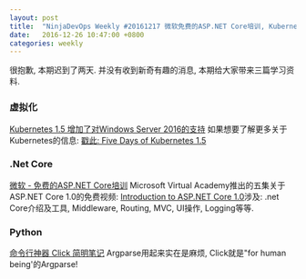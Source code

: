 ```yaml
---
layout: post
title:  "NinjaDevOps Weekly #20161217 微软免费的ASP.NET Core培训, Kubernetes支持Windows Server 2016, Python参数设置神器Click"
date:   2016-12-26 10:47:00 +0800
categories: weekly
---
```

很抱歉, 本期迟到了两天. 并没有收到新奇有趣的消息, 本期给大家带来三篇学习资料. 

### 虚拟化
[Kubernetes 1.5 增加了对Windows Server 2016的支持](http://blog.kubernetes.io/2016/12/windows-server-support-kubernetes.html) 
如果想要了解更多关于Kubernetes的信息: [戳此: Five Days of Kubernetes 1.5](http://blog.kubernetes.io/2016/12/five-days-of-kubernetes-1.5.html)


### .Net Core
[微软 - 免费的ASP.NET Core培训](http://www.hanselman.com/blog/FreeIntermediateASPNETCore10TrainingOnMicrosoftVirtualAcademy.aspx)
Microsoft Virtual Academy推出的五集关于ASP.NET Core 1.0的免费视频:  [Introduction to ASP.NET Core 1.0]()涉及: .net Core介绍及工具, Middleware, Routing, MVC, UI操作, Logging等等. 


### Python
[命令行神器 Click 简明笔记](https://funhacks.net/2016/12/20/click/)
Argparse用起来实在是麻烦, Click就是"for human being'的Argparse! 
